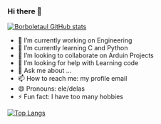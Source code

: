 ### Hi there 👋

[![Borboletaul GitHub stats](https://github-readme-stats.vercel.app/api?username=Borboletazul&show_icons=true&theme=cobalt2)](https://github.com/Borboletzul/github-readme-stats)
<!--![Anurag's GitHub stats](https://github-readme-stats.vercel.app/api?username=Borboletazul&hide=contribs,prs)-->

- 🔭 I’m currently working on Engineering
- 🌱 I’m currently learning C and Python
- 👯 I’m looking to collaborate on Arduin Projects
- 🤔 I’m looking for help with Learning code
- 💬 Ask me about ...
- 📫 How to reach me: my profile email
- 😄 Pronouns: ele/delas
- ⚡ Fun fact: I have too many hobbies

[![Top Langs](https://github-readme-stats.vercel.app/api/top-langs/?username=Borboletazul&langs_count=8&theme=cobalt2)](https://github.com/Borboletazul/github-readme-stats)

<!--
&layout=compact
[![Readme Card](https://github-readme-stats.vercel.app/api/pin/?username=Borboletazul&repo=github-readme-stats)](https://github.com/Borboletazul/github-readme-stats)
&theme=yeblu
&theme=cobalt2
&theme=transparent
-->
